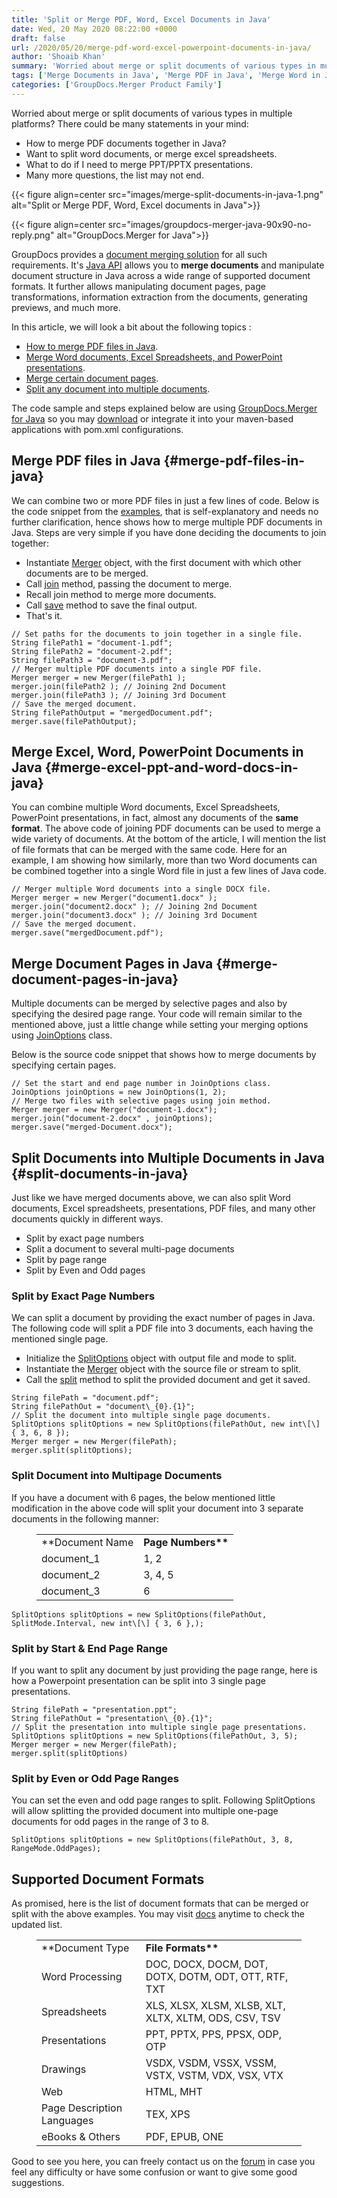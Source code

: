 ```yaml
---
title: 'Split or Merge PDF, Word, Excel Documents in Java'
date: Wed, 20 May 2020 08:22:00 +0000
draft: false
url: /2020/05/20/merge-pdf-word-excel-powerpoint-documents-in-java/
author: 'Shoaib Khan'
summary: 'Worried about merge or split documents of various types in multiple platforms? There could be many statements in your mind: * How to merge PDF documents together in Java? * Want to split word documents, or merge excel spreadsheets. * What to do if I need to merge PPT/PPTX presentations. * Many more questions, the list may not end.'
tags: ['Merge Documents in Java', 'Merge PDF in Java', 'Merge Word in Java', 'Split Documents in Java', 'Split PDF in Java', 'Split PPT in Java']
categories: ['GroupDocs.Merger Product Family']
---
```


Worried about merge or split documents of various types in multiple platforms? There could be many statements in your mind:

*   How to merge PDF documents together in Java?
*   Want to split word documents, or merge excel spreadsheets.
*   What to do if I need to merge PPT/PPTX presentations.
*   Many more questions, the list may not end.



{{< figure align=center src="images/merge-split-documents-in-java-1.png" alt="Split or Merge PDF, Word, Excel documents in Java">}}




{{< figure align=center src="images/groupdocs-merger-java-90x90-no-reply.png" alt="GroupDocs.Merger for Java">}}


GroupDocs provides a [document merging solution](https://products.groupdocs.com/merger) for all such requirements. It's [Java API](https://products.groupdocs.com/merger/java) allows you to **merge documents** and manipulate document structure in Java across a wide range of supported document formats. It further allows manipulating document pages, page transformations, information extraction from the documents, generating previews, and much more.

In this article, we will look a bit about the following topics :

*   [How to merge PDF files in Java](https://blog.groupdocs.com/2020/05/20/merge-pdf-word-excel-powerpoint-documents-in-java/#merge-pdf-files-in-java).
*   [Merge Word documents, Excel Spreadsheets, and PowerPoint presentations](https://blog.groupdocs.com/2020/05/20/merge-pdf-word-excel-powerpoint-documents-in-java/#merge-excel-ppt-and-word-docs-in-java).
*   [Merge certain document pages](https://blog.groupdocs.com/2020/05/20/merge-pdf-word-excel-powerpoint-documents-in-java/#merge-document-pages-in-java).
*   [Split any document into multiple documents](https://blog.groupdocs.com/2020/05/20/merge-pdf-word-excel-powerpoint-documents-in-java/#split-documents-in-java).

The code sample and steps explained below are using [GroupDocs.Merger for Java](https://products.groupdocs.com/merger/java) so you may [download](https://downloads.groupdocs.com/merger/java) or integrate it into your maven-based applications with pom.xml configurations.

## Merge PDF files in Java {#merge-pdf-files-in-java}

We can combine two or more PDF files in just a few lines of code. Below is the code snippet from the [examples](https://github.com/groupdocs-merger/GroupDocs.Merger-for-Java), that is self-explanatory and needs no further clarification, hence shows how to merge multiple PDF documents in Java. Steps are very simple if you have done deciding the documents to join together:

*   Instantiate [Merger](https://apireference.groupdocs.com/java/merger/com.groupdocs.merger/Merger) object, with the first document with which other documents are to be merged.
*   Call [join](https://apireference.groupdocs.com/java/merger/com.groupdocs.merger/Merger#join(java.lang.String)) method, passing the document to merge.
*   Recall join method to merge more documents.
*   Call [save](https://apireference.groupdocs.com/java/merger/com.groupdocs.merger/Merger#save(java.lang.String)) method to save the final output.
*   That's it.

```
// Set paths for the documents to join together in a single file.
String filePath1 = "document-1.pdf";
String filePath2 = "document-2.pdf";
String filePath3 = "document-3.pdf";
// Merger multiple PDF documents into a single PDF file.
Merger merger = new Merger(filePath1 );
merger.join(filePath2 ); // Joining 2nd Document
merger.join(filePath3 ); // Joining 3rd Document
// Save the merged document.
String filePathOutput = "mergedDocument.pdf";
merger.save(filePathOutput);
```

## Merge Excel, Word, PowerPoint Documents in Java {#merge-excel-ppt-and-word-docs-in-java}

You can combine multiple Word documents, Excel Spreadsheets, PowerPoint presentations, in fact, almost any documents of the **same format**. The above code of joining PDF documents can be used to merge a wide variety of documents. At the bottom of the article, I will mention the list of file formats that can be merged with the same code. Here for an example, I am showing how similarly, more than two Word documents can be combined together into a single Word file in just a few lines of Java code.

```
// Merger multiple Word documents into a single DOCX file.
Merger merger = new Merger("document1.docx" );
merger.join("document2.docx" ); // Joining 2nd Document
merger.join("document3.docx" ); // Joining 3rd Document
// Save the merged document.
merger.save("mergedDocument.pdf");
```

## Merge Document Pages in Java {#merge-document-pages-in-java}

Multiple documents can be merged by selective pages and also by specifying the desired page range. Your code will remain similar to the mentioned above, just a little change while setting your merging options using [JoinOptions](https://apireference.groupdocs.com/merger/java/com.groupdocs.merger.domain.options/JoinOptions) class.

Below is the source code snippet that shows how to merge documents by specifying certain pages.

```
// Set the start and end page number in JoinOptions class.
JoinOptions joinOptions = new JoinOptions(1, 2);
// Merge two files with selective pages using join method.
Merger merger = new Merger("document-1.docx");
merger.join("document-2.docx" , joinOptions);
merger.save("merged-Document.docx");
```

## Split Documents into Multiple Documents in Java {#split-documents-in-java}

Just like we have merged documents above, we can also split Word documents, Excel spreadsheets, presentations, PDF files, and many other documents quickly in different ways.

*   Split by exact page numbers
*   Split a document to several multi-page documents
*   Split by page range
*   Split by Even and Odd pages

### Split by Exact Page Numbers

We can split a document by providing the exact number of pages in Java. The following code will split a PDF file into 3 documents, each having the mentioned single page.

*   Initialize the [SplitOptions](https://apireference.groupdocs.com/java/merger/com.groupdocs.merger.domain.options/SplitOptions) object with output file and mode to split.
*   Instantiate the [Merger](https://apireference.groupdocs.com/java/merger/com.groupdocs.merger/Merger) object with the source file or stream to split.
*   Call the [split](https://apireference.groupdocs.com/java/merger/com.groupdocs.merger/Merger#split(com.groupdocs.merger.domain.options.interfaces.IPageSplitOptions)) method to split the provided document and get it saved.

```
String filePath = "document.pdf";
String filePathOut = "document\_{0}.{1}";
// Split the document into multiple single page documents.
SplitOptions splitOptions = new SplitOptions(filePathOut, new int\[\] { 3, 6, 8 });
Merger merger = new Merger(filePath);
merger.split(splitOptions);
```

### Split Document into Multipage Documents

If you have a document with 6 pages, the below mentioned little modification in the above code will split your document into 3 separate documents in the following manner:

<figure class="wp-block-table is-style-stripes"><table><tbody><tr><td>**Document Name</strong></td><td><strong>Page Numbers**</td></tr><tr><td>document_1</td><td>1, 2</td></tr><tr><td>document_2</td><td>3, 4, 5</td></tr><tr><td>document_3</td><td>6</td></tr></tbody></table></figure>

```
SplitOptions splitOptions = new SplitOptions(filePathOut,  SplitMode.Interval, new int\[\] { 3, 6 },);
```

### Split by Start & End Page Range

If you want to split any document by just providing the page range, here is how a Powerpoint presentation can be split into 3 single page presentations.

```
String filePath = "presentation.ppt";
String filePathOut = "presentation\_{0}.{1}";
// Split the presentation into multiple single page presentations.
SplitOptions splitOptions = new SplitOptions(filePathOut, 3, 5);
Merger merger = new Merger(filePath);
merger.split(splitOptions)
```

### Split by Even or Odd Page Ranges

You can set the even and odd page ranges to split. Following SplitOptions will allow splitting the provided document into multiple one-page documents for odd pages in the range of 3 to 8.

```
SplitOptions splitOptions = new SplitOptions(filePathOut, 3, 8, RangeMode.OddPages);
```

## Supported Document Formats

As promised, here is the list of document formats that can be merged or split with the above examples. You may visit [docs](https://docs.groupdocs.com/merger/java) anytime to check the updated list.

<figure class="wp-block-table is-style-stripes"><table><tbody><tr><td>**Document Type</strong></td><td><strong>File Formats**</td></tr><tr><td>Word Processing</td><td>DOC, DOCX, DOCM, DOT, DOTX, DOTM, ODT, OTT, RTF, TXT</td></tr><tr><td>Spreadsheets</td><td>XLS, XLSX, XLSM, XLSB, XLT, XLTX, XLTM, ODS, CSV, TSV</td></tr><tr><td>Presentations</td><td>PPT, PPTX, PPS, PPSX, ODP, OTP</td></tr><tr><td>Drawings</td><td>VSDX, VSDM, VSSX, VSSM, VSTX, VSTM, VDX, VSX, VTX</td></tr><tr><td>Web</td><td>HTML, MHT</td></tr><tr><td>Page Description Languages</td><td>TEX, XPS</td></tr><tr><td>eBooks &amp; Others</td><td>PDF, EPUB, ONE</td></tr></tbody></table></figure>

Good to see you here, you can freely contact us on the [forum](https://forum.groupdocs.com/c/merger) in case you feel any difficulty or have some confusion or want to give some good suggestions.




